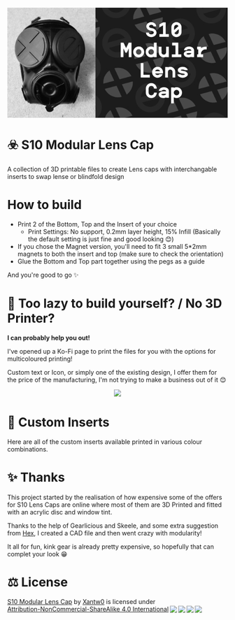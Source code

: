 <p align="center"> 
<img src="images/banner.jpg"> 
</p>

# ☣️ S10 Modular Lens Cap
A collection of 3D printable files to create Lens caps with interchangable inserts to swap lense or blindfold design

# How to build
- Print 2 of the Bottom, Top and the Insert of your choice
  - Print Settings: No support, 0.2mm layer height, 15% Infill (Basically the default setting is just fine and good looking 😊)
- If you chose the Magnet version, you'll need to fit 3 small 5*2mm magnets to both the insert and top (make sure to check the orientation)
- Glue the Bottom and Top part together using the pegs as a guide

And you're good to go ✨

# 🤔 Too lazy to build yourself? / No 3D Printer?
**I can probably help you out!**

I've opened up a Ko-Fi page to print the files for you with the options for multicoloured printing!

Custom text or Icon, or simply one of the existing design, I offer them for the price of the manufacturing, I'm not trying to make a business out of it 😊

<p align="center"> 
<a href="https://ko-fi.com/V7V0UH172"><img src="https://ko-fi.com/img/githubbutton_sm.svg"></a>
</p>

# 🎨 Custom Inserts
Here are all of the custom inserts available printed in various colour combinations. 

# ✨ Thanks
This project started by the realisation of how expensive some of the offers for S10 Lens Caps are online where most of them are 3D Printed and fitted with an acrylic disc and window tint.

Thanks to the help of Gearlicious and Skeele, and some extra suggestion from [Hex](https://linktr.ee/puphex), I created a CAD file and then went crazy with modularity!

It all for fun, kink gear is already pretty expensive, so hopefully that can complet your look 😁

# ⚖ License
 <p xmlns:cc="http://creativecommons.org/ns#" xmlns:dct="http://purl.org/dc/terms/"><a property="dct:title" rel="cc:attributionURL" href="https://github.com/Xantw0/S10-Modular-Lens-Cap">S10 Modular Lens Cap</a> by <a rel="cc:attributionURL dct:creator" property="cc:attributionName" href="https://xantw0.net">Xantw0</a> is licensed under <a href="http://creativecommons.org/licenses/by-nc-sa/4.0/?ref=chooser-v1" target="_blank" rel="license noopener noreferrer" style="display:inline-block;">Attribution-NonCommercial-ShareAlike 4.0 International<img style="height:22px!important;margin-left:3px;vertical-align:text-bottom;" src="https://mirrors.creativecommons.org/presskit/icons/cc.svg?ref=chooser-v1"><img style="height:22px!important;margin-left:3px;vertical-align:text-bottom;" src="https://mirrors.creativecommons.org/presskit/icons/by.svg?ref=chooser-v1"><img style="height:22px!important;margin-left:3px;vertical-align:text-bottom;" src="https://mirrors.creativecommons.org/presskit/icons/nc.svg?ref=chooser-v1"><img style="height:22px!important;margin-left:3px;vertical-align:text-bottom;" src="https://mirrors.creativecommons.org/presskit/icons/sa.svg?ref=chooser-v1"></a></p> 


